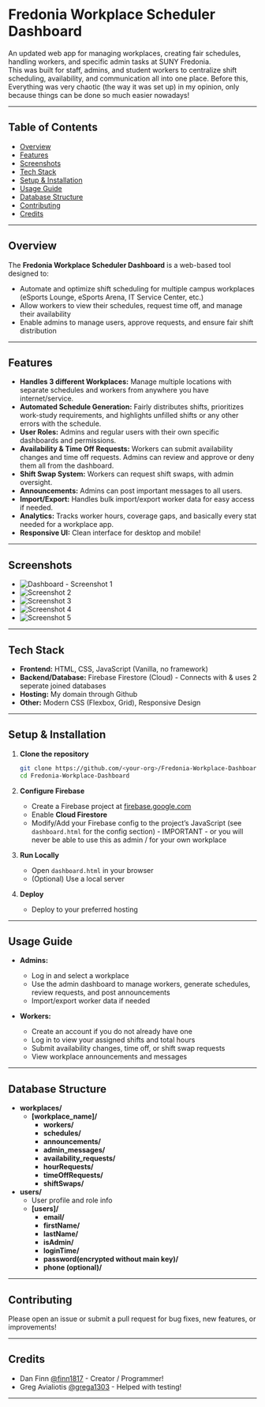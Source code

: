 # Fredonia Workplace Scheduler Dashboard

An updated web app for managing workplaces, creating fair schedules, handling workers, and specific admin tasks at SUNY Fredonia.  
This was built for staff, admins, and student workers to centralize shift scheduling, availability, and communication all into one place. Before this, Everything was very chaotic (the way it was set up) in my opinion, only because things can be done so much easier nowadays!

---

## Table of Contents

- [Overview](#overview)
- [Features](#features)
- [Screenshots](#screenshots)
- [Tech Stack](#tech-stack)
- [Setup & Installation](#setup--installation)
- [Usage Guide](#usage-guide)
- [Database Structure](#database-structure)
- [Contributing](#contributing)
- [Credits](#credits)

---

## Overview

The **Fredonia Workplace Scheduler Dashboard** is a web-based tool designed to:
- Automate and optimize shift scheduling for multiple campus workplaces (eSports Lounge, eSports Arena, IT Service Center, etc.)
- Allow workers to view their schedules, request time off, and manage their availability
- Enable admins to manage users, approve requests, and ensure fair shift distribution

---

## Features

- **Handles 3 different Workplaces:** Manage multiple locations with separate schedules and workers from anywhere you have internet/service.
- **Automated Schedule Generation:** Fairly distributes shifts, prioritizes work-study requirements, and highlights unfilled shifts or any other errors with the schedule.
- **User Roles:** Admins and regular users with their own specific dashboards and permissions.
- **Availability & Time Off Requests:** Workers can submit availability changes and time off requests. Admins can review and approve or deny them all from the dashboard.
- **Shift Swap System:** Workers can request shift swaps, with admin oversight.
- **Announcements:** Admins can post important messages to all users.
- **Import/Export:** Handles bulk import/export worker data for easy access if needed.
- **Analytics:** Tracks worker hours, coverage gaps, and basically every stat needed for a workplace app.
- **Responsive UI:** Clean interface for desktop and mobile!

---

## Screenshots

<!-- Add screenshots here for visual appeal -->
- ![Dashboard - Screenshot 1](images/dashboard-overview-1.png)
- ![Screenshot 2](images/dashboard-overview-2.png)
- ![Screenshot 3 ](images/dashboard-overview-3.png)
- ![Screenshot 4](images/dashboard-overview-4.png)
- ![Screenshot 5](images/dashboard-overview-5.png)

---

## Tech Stack

- **Frontend:** HTML, CSS, JavaScript (Vanilla, no framework)
- **Backend/Database:** Firebase Firestore (Cloud) - Connects with & uses 2 seperate joined databases
- **Hosting:** My domain through Github
- **Other:** Modern CSS (Flexbox, Grid), Responsive Design

---

## Setup & Installation

1. **Clone the repository**
   ```bash
   git clone https://github.com/<your-org>/Fredonia-Workplace-Dashboard.git
   cd Fredonia-Workplace-Dashboard
   ```

2. **Configure Firebase**
   - Create a Firebase project at [firebase.google.com](https://firebase.google.com/)
   - Enable **Cloud Firestore**
   - Modify/Add your Firebase config to the project’s JavaScript (see `dashboard.html` for the config section) - IMPORTANT - or you will never be able to use this as admin / for your own workplace

3. **Run Locally**
   - Open `dashboard.html` in your browser
   - (Optional) Use a local server

4. **Deploy**
   - Deploy to your preferred hosting

---

## Usage Guide

- **Admins:**  
  - Log in and select a workplace
  - Use the admin dashboard to manage workers, generate schedules, review requests, and post announcements
  - Import/export worker data if needed

- **Workers:**  
  - Create an account if you do not already have one
  - Log in to view your assigned shifts and total hours
  - Submit availability changes, time off, or shift swap requests
  - View workplace announcements and messages

---

## Database Structure

- **workplaces/**
  - **[workplace_name]/**
    - **workers/**
    - **schedules/**
    - **announcements/**
    - **admin_messages/**
    - **availability_requests/**
    - **hourRequests/**
    - **timeOffRequests/**
    - **shiftSwaps/**
- **users/**
  - User profile and role info
  - **[users]/**
      - **email/**
      - **firstName/**
      - **lastName/**
      - **isAdmin/**
      - **loginTime/**
      - **password(encrypted without main key)/**
      - **phone (optional)/**

---

## Contributing
 
Please open an issue or submit a pull request for bug fixes, new features, or improvements!

---

## Credits

- Dan Finn [@finn1817](https://www.github.com/finn1817) - Creator / Programmer!
- Greg Avialiotis [@grega1303](https://www.github.com/grega1303) - Helped with testing!

---

